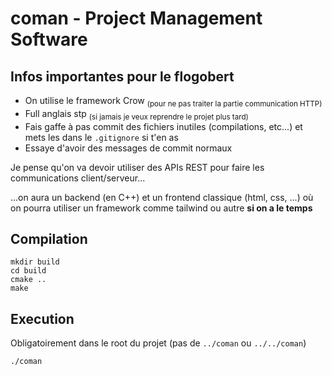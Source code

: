 # coman - Project Management Software

## Infos importantes pour le flogobert
- On utilise le framework Crow <sub>(pour ne pas traiter la partie communication HTTP)</sub>
- Full anglais stp <sub>(si jamais je veux reprendre le projet plus tard)</sub>
- Fais gaffe à pas commit des fichiers inutiles (compilations, etc...) et mets les dans le `.gitignore` si t'en as
- Essaye d'avoir des messages de commit normaux


Je pense qu'on va devoir utiliser des APIs REST pour faire les communications client/serveur...

...on aura un backend (en C++) et un frontend classique (html, css, ...) où on pourra utiliser un framework comme tailwind ou autre **si on a le temps**

## Compilation
```
mkdir build
cd build
cmake ..
make
```

## Execution
Obligatoirement dans le root du projet (pas de `../coman` ou `../../coman`)
```
./coman
```
